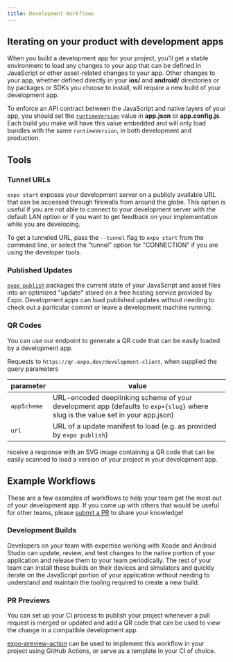 ```yaml
---
title: Development Workflows
---
```


## Iterating on your product with development apps

When you build a development app for your project, you'll get a stable environment to load any changes to your app that can be defined in JavaScript or other asset-related changes to your app. Other changes to your app, whether defined directly in your **ios/** and **android/** directories or by packages or SDKs you choose to install, will require a new build of your development app.

To enforce an API contract between the JavaScript and native layers of your app, you should set the [`runtimeVersion`](../distribution/runtime-versions.md) value in **app.json** or **app.config.js**. Each build you make will have this value embedded and will only load bundles with the same `runtimeVersion`, in both development and production.

## Tools

### Tunnel URLs

`expo start` exposes your development server on a publicly available URL that can be accessed through firewalls from around the globe. This option is useful if you are not able to connect to your development server with the default LAN option or if you want to get feedback on your implementation while you are developing.

To get a tunneled URL, pass the `--tunnel` flag to `expo start` from the command line, or select the "tunnel" option for "CONNECTION" if you are using the developer tools.

### Published Updates

[`expo publish`](../workflow/publishing.md) packages the current state of your JavaScript and asset files into an optimized "update" stored on a free hosting service provided by Expo. Development apps can load published updates without needing to check out a particular commit or leave a development machine running.

### QR Codes

You can use our endpoint to generate a QR code that can be easily loaded by a development app.

Requests to `https://qr.expo.dev/development-client`, when supplied the query parameters

| parameter   | value                                                                                                                          |
| ----------- | ------------------------------------------------------------------------------------------------------------------------------ |
| `appScheme` | URL-encoded deeplinking scheme of your development app (defaults to `exp+{slug}` where slug is the value set in your app.json) |
| `url`       | URL of a update manifest to load (e.g. as provided by `expo publish`)                                                          |

receive a response with an SVG image containing a QR code that can be easily scanned to load a version of your project in your development app.

## Example Workflows

These are a few examples of workflows to help your team get the most out of your development app. If you come up with others that would be useful for other teams, please [submit a PR](https://github.com/expo/expo/blob/master/CONTRIBUTING.md#-updating-documentation) to share your knowledge!

### Development Builds

Developers on your team with expertise working with Xcode and Android Studio can update, review, and test changes to the native portion of your application and release them to your team periodically. The rest of your team can install these builds on their devices and simulators and quickly iterate on the JavaScript portion of your application without needing to understand and maintain the tooling required to create a new build.

### PR Previews

You can set up your CI process to publish your project whenever a pull request is merged or updated and add a QR code that can be used to view the change in a compatible development app.

[expo-preview-action](https://github.com/expo/expo-preview-action) can be used to implement this workflow in your project using GitHub Actions, or serve as a template in your CI of choice.

